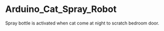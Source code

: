 # Arduino_Cat_Spray_Robot
Spray bottle is activated when cat come at night to scratch bedroom door.
